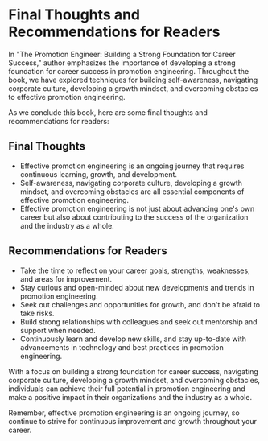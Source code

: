 Final Thoughts and Recommendations for Readers
==========================================================

In "The Promotion Engineer: Building a Strong Foundation for Career Success," author emphasizes the importance of developing a strong foundation for career success in promotion engineering. Throughout the book, we have explored techniques for building self-awareness, navigating corporate culture, developing a growth mindset, and overcoming obstacles to effective promotion engineering.

As we conclude this book, here are some final thoughts and recommendations for readers:

Final Thoughts
--------------

* Effective promotion engineering is an ongoing journey that requires continuous learning, growth, and development.
* Self-awareness, navigating corporate culture, developing a growth mindset, and overcoming obstacles are all essential components of effective promotion engineering.
* Effective promotion engineering is not just about advancing one's own career but also about contributing to the success of the organization and the industry as a whole.

Recommendations for Readers
---------------------------

* Take the time to reflect on your career goals, strengths, weaknesses, and areas for improvement.
* Stay curious and open-minded about new developments and trends in promotion engineering.
* Seek out challenges and opportunities for growth, and don't be afraid to take risks.
* Build strong relationships with colleagues and seek out mentorship and support when needed.
* Continuously learn and develop new skills, and stay up-to-date with advancements in technology and best practices in promotion engineering.

With a focus on building a strong foundation for career success, navigating corporate culture, developing a growth mindset, and overcoming obstacles, individuals can achieve their full potential in promotion engineering and make a positive impact in their organizations and the industry as a whole.

Remember, effective promotion engineering is an ongoing journey, so continue to strive for continuous improvement and growth throughout your career.
